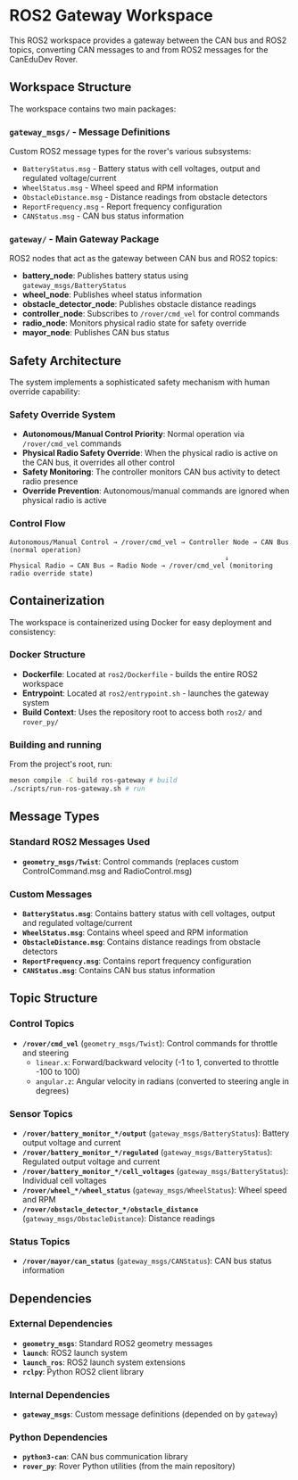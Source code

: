 # ROS2 Gateway Workspace

This ROS2 workspace provides a gateway between the CAN bus and ROS2 topics, converting CAN messages to and from ROS2 messages for the CanEduDev Rover.

## Workspace Structure

The workspace contains two main packages:

### `gateway_msgs/` - Message Definitions
Custom ROS2 message types for the rover's various subsystems:
- `BatteryStatus.msg` - Battery status with cell voltages, output and regulated voltage/current
- `WheelStatus.msg` - Wheel speed and RPM information
- `ObstacleDistance.msg` - Distance readings from obstacle detectors
- `ReportFrequency.msg` - Report frequency configuration
- `CANStatus.msg` - CAN bus status information

### `gateway/` - Main Gateway Package
ROS2 nodes that act as the gateway between CAN bus and ROS2 topics:
- **battery_node**: Publishes battery status using `gateway_msgs/BatteryStatus`
- **wheel_node**: Publishes wheel status information
- **obstacle_detector_node**: Publishes obstacle distance readings
- **controller_node**: Subscribes to `/rover/cmd_vel` for control commands
- **radio_node**: Monitors physical radio state for safety override
- **mayor_node**: Publishes CAN bus status

## Safety Architecture

The system implements a sophisticated safety mechanism with human override capability:

### Safety Override System
- **Autonomous/Manual Control Priority**: Normal operation via `/rover/cmd_vel` commands
- **Physical Radio Safety Override**: When the physical radio is active on the CAN bus, it overrides all other control
- **Safety Monitoring**: The controller monitors CAN bus activity to detect radio presence
- **Override Prevention**: Autonomous/manual commands are ignored when physical radio is active

### Control Flow
```
Autonomous/Manual Control → /rover/cmd_vel → Controller Node → CAN Bus (normal operation)
                                                      ↓
Physical Radio → CAN Bus → Radio Node → /rover/cmd_vel (monitoring radio override state)
```

## Containerization

The workspace is containerized using Docker for easy deployment and consistency:

### Docker Structure
- **Dockerfile**: Located at `ros2/Dockerfile` - builds the entire ROS2 workspace
- **Entrypoint**: Located at `ros2/entrypoint.sh` - launches the gateway system
- **Build Context**: Uses the repository root to access both `ros2/` and `rover_py/`

### Building and running
From the project's root, run:

```bash
meson compile -C build ros-gateway # build
./scripts/run-ros-gateway.sh # run
```

## Message Types

### Standard ROS2 Messages Used
- **`geometry_msgs/Twist`**: Control commands (replaces custom ControlCommand.msg and RadioControl.msg)

### Custom Messages
- **`BatteryStatus.msg`**: Contains battery status with cell voltages, output and regulated voltage/current
- **`WheelStatus.msg`**: Contains wheel speed and RPM information
- **`ObstacleDistance.msg`**: Contains distance readings from obstacle detectors
- **`ReportFrequency.msg`**: Contains report frequency configuration
- **`CANStatus.msg`**: Contains CAN bus status information

## Topic Structure

### Control Topics
- **`/rover/cmd_vel`** (`geometry_msgs/Twist`): Control commands for throttle and steering
  - `linear.x`: Forward/backward velocity (-1 to 1, converted to throttle -100 to 100)
  - `angular.z`: Angular velocity in radians (converted to steering angle in degrees)

### Sensor Topics
- **`/rover/battery_monitor_*/output`** (`gateway_msgs/BatteryStatus`): Battery output voltage and current
- **`/rover/battery_monitor_*/regulated`** (`gateway_msgs/BatteryStatus`): Regulated output voltage and current
- **`/rover/battery_monitor_*/cell_voltages`** (`gateway_msgs/BatteryStatus`): Individual cell voltages
- **`/rover/wheel_*/wheel_status`** (`gateway_msgs/WheelStatus`): Wheel speed and RPM
- **`/rover/obstacle_detector_*/obstacle_distance`** (`gateway_msgs/ObstacleDistance`): Distance readings

### Status Topics
- **`/rover/mayor/can_status`** (`gateway_msgs/CANStatus`): CAN bus status information

## Dependencies

### External Dependencies
- **`geometry_msgs`**: Standard ROS2 geometry messages
- **`launch`**: ROS2 launch system
- **`launch_ros`**: ROS2 launch system extensions
- **`rclpy`**: Python ROS2 client library

### Internal Dependencies
- **`gateway_msgs`**: Custom message definitions (depended on by `gateway`)

### Python Dependencies
- **`python3-can`**: CAN bus communication library
- **`rover_py`**: Rover Python utilities (from the main repository)
